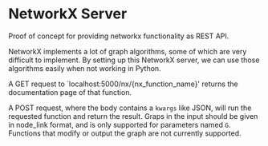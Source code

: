# NetworkX Server
Proof of concept for providing networkx functionality as REST API.  

NetworkX implements a lot of graph algorithms, some of which are very difficult to implement. 
By setting up this NetworkX server, we can use those algorithms easily when not working in Python.  

A GET request to `localhost:5000/nx/{nx_function_name}' returns the documentation page of that function. 

A POST request, where the body contains a `kwargs` like JSON, will run the requested function and return the result. 
Graps in the input should be given in node_link format, and is only supported for parameters named `G`.  
Functions that modify or output the graph are not currently supported.  
